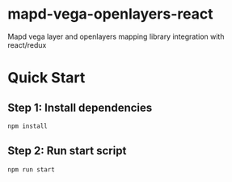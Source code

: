 # mapd-vega-openlayers-react
Mapd vega layer and openlayers mapping library integration with react/redux



# Quick Start

## Step 1: Install dependencies
`npm install`

## Step 2: Run start script
`npm run start`
